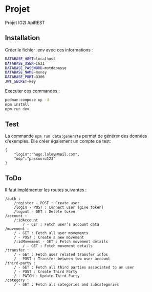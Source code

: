 # Projet

Projet IG2I ApiREST

## Installation

Créer le fichier .env avec ces informations :
```sh
DATABASE_HOST=localhost
DATABASE_USER=IG2I
DATABASE_PASSWORD=motdepasse
DATABASE_NAME=money
DATABASE_PORT=3306
JWT_SECRET=key
```

Executer ces commandes :
```sh
podman-compose up -d
npm install
npm run dev
```

## Test

La commande `npm run data:generate` permet de générer des données d'exemples.
Elle créer également un compte de test:
```
{
    "login":"hugo.laloy@mail.com",
    "mdp":"password123"
}
```

## ToDo

Il faut implémenter les routes suivantes :

```
/auth :
    /register - POST : Create user
    /login - POST : Connect user (give token)
    /logout - GET : Delete token
/account : 
    /:idAccount 
        / - GET : Fetch user’s account data
/movement : 
    / - GET : Fetch all user movements
    / - POST : Create a new movement
    /:idMovement - GET : Fetch movement details
        / - GET : Fetch movement details
/transfer : 
    / - GET : Fetch user related transfer infos
    / - POST : Transfer between two user account 
/third-party : 
    / - GET : Fetch all third parties associated to an user
    / - POST : Create Third Party
    / - PATCH : Update Third Party
/category : 
    / - GET : Fetch all categories and subcategories
```